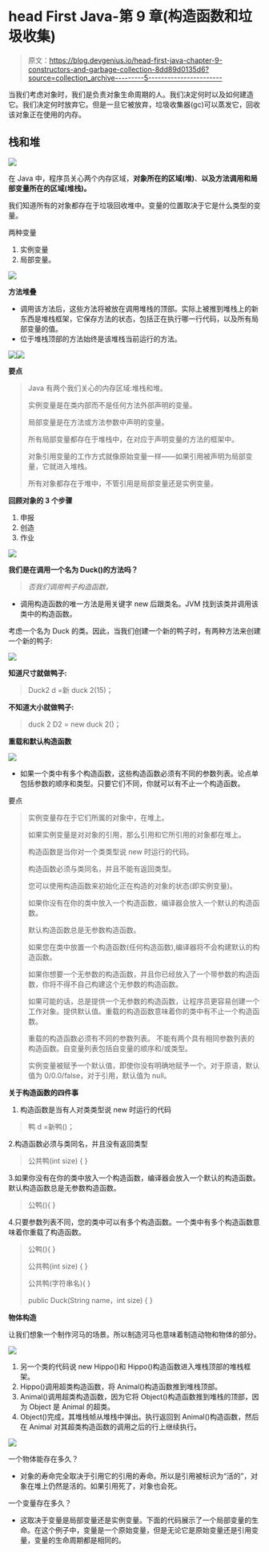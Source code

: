 # head First Java-第 9 章(构造函数和垃圾收集)

> 原文：<https://blog.devgenius.io/head-first-java-chapter-9-constructors-and-garbage-collection-8dd89d0135d6?source=collection_archive---------5----------------------->

当我们考虑对象时，我们是负责对象生命周期的人。我们决定何时以及如何建造它。我们决定何时放弃它。但是一旦它被放弃，垃圾收集器(gc)可以蒸发它，回收该对象正在使用的内存。

## **栈和堆**

![](img/6934bb226ac1351af36109bbaef51bfd.png)

在 Java 中，程序员关心两个内存区域，**对象所在的区域(堆)**、**以及方法调用和局部变量所在的区域(堆栈)。**

我们知道所有的对象都存在于垃圾回收堆中。变量的位置取决于它是什么类型的变量。

两种变量

1.  实例变量
2.  局部变量。

![](img/ad4fe5884739a18d43d016e6a620466f.png)

**方法堆叠**

*   调用该方法后，这些方法将被放在调用堆栈的顶部。实际上被推到堆栈上的新东西是堆栈框架，它保存方法的状态，包括正在执行哪一行代码，以及所有局部变量的值。
*   位于堆栈顶部的方法始终是该堆栈当前运行的方法。

![](img/f46f7da95e41ac73691d932e2720311a.png)![](img/1ce109fc4e67a44322e4947dcbbf4966.png)

**要点**

> Java 有两个我们关心的内存区域:堆栈和堆。
> 
> 实例变量是在类内部而不是任何方法外部声明的变量。
> 
> 局部变量是在方法或方法参数中声明的变量。
> 
> 所有局部变量都存在于堆栈中，在对应于声明变量的方法的框架中。
> 
> 对象引用变量的工作方式就像原始变量一样——如果引用被声明为局部变量，它就进入堆栈。
> 
> 所有对象都存在于堆中，不管引用是局部变量还是实例变量。

**回顾对象的 3 个步骤**

1.  申报
2.  创造
3.  作业

![](img/8cf662bead726682732d792330c3406c.png)

**我们是在调用一个名为 Duck()的方法吗？**

> *否我们调用鸭子构造函数。*

*   调用构造函数的唯一方法是用关键字 new 后跟类名。JVM 找到该类并调用该类中的构造函数。

考虑一个名为 Duck 的类。因此，当我们创建一个新的鸭子时，有两种方法来创建一个新的鸭子:

![](img/d447443e10f6a84c04193ea93acb6bc0.png)

**知道尺寸就做鸭子:**

> Duck2 d =新 duck 2(15)；

**不知道大小就做鸭子:**

> duck 2 D2 = new duck 2()；

**重载和默认构造函数**

![](img/53b7a3053dbd91698f603ae22e34c5bd.png)

*   如果一个类中有多个构造函数，这些构造函数必须有不同的参数列表。论点单包括参数的顺序和类型。只要它们不同，你就可以有不止一个构造函数。

要点

> 实例变量存在于它们所属的对象中，在堆上。
> 
> 如果实例变量是对对象的引用，那么引用和它所引用的对象都在堆上。
> 
> 构造函数是当你对一个类类型说 new 时运行的代码。
> 
> 构造函数必须与类同名，并且不能有返回类型。
> 
> 您可以使用构造函数来初始化正在构造的对象的状态(即实例变量)。
> 
> 如果你没有在你的类中放入一个构造函数，编译器会放入一个默认的构造函数。
> 
> 默认构造函数总是无参数构造函数。
> 
> 如果您在类中放置一个构造函数(任何构造函数),编译器将不会构建默认的构造函数。
> 
> 如果你想要一个无参数的构造函数，并且你已经放入了一个带参数的构造函数，你将不得不自己构建这个无参数的构造函数。
> 
> 如果可能的话，总是提供一个无参数的构造函数，让程序员更容易创建一个工作对象。提供默认值。重载的构造函数意味着你的类中有不止一个构造函数。
> 
> 重载的构造函数必须有不同的参数列表。
> 不能有两个具有相同参数列表的构造函数。自变量列表包括自变量的顺序和/或类型。
> 
> 实例变量被赋予一个默认值，即使你没有明确地赋予一个。对于原语，默认值为 0/0.0/false，对于引用，默认值为 null。

**关于构造函数的四件事**

1.  构造函数是当有人对类类型说 new 时运行的代码

> 鸭 d =新鸭()；

2.构造函数必须与类同名，并且没有返回类型

> 公共鸭(int size) { }

3.如果你没有在你的类中放入一个构造函数，编译器会放入一个默认的构造函数。默认构造函数总是无参数构造函数。

> 公鸭(){ }

4.只要参数列表不同，您的类中可以有多个构造函数。一个类中有多个构造函数意味着你重载了构造函数。

> 公鸭(){ }
> 
> 公共鸭(int size) { }
> 
> 公共鸭(字符串名){ }
> 
> public Duck(String name，int size) { }

**物体构造**

让我们想象一个制作河马的场景。所以制造河马也意味着制造动物和物体的部分。

![](img/0b98534f94a2371174b51d3cb2b6f52c.png)

1.  另一个类的代码说 new Hippo()和 Hippo()构造函数进入堆栈顶部的堆栈框架。
2.  Hippo()调用超类构造函数，将 Animal()构造函数推到堆栈顶部。
3.  Animal()调用超类构造函数，因为它将 Object()构造函数推到堆栈的顶部，因为 Object 是 Animal 的超类。
4.  Object()完成，其堆栈帧从堆栈中弹出。执行返回到 Animal()构造函数，然后在 Animal 对其超类构造函数的调用之后的行上继续执行。

![](img/d23ebe11cadbdbb36af69b4f211f377f.png)

一个物体能存在多久？

*   对象的寿命完全取决于引用它的引用的寿命。所以是引用被标识为“活的”，对象在堆上仍然是活的。如果引用死了，对象也会死。

一个变量存在多久？

*   这取决于变量是局部变量还是实例变量。下面的代码展示了一个局部变量的生命。在这个例子中，变量是一个原始变量，但是无论它是原始变量还是引用变量，变量的生命周期都是相同的。